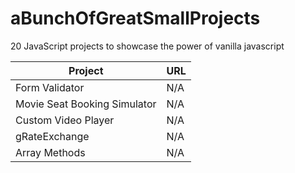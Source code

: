 # aBunchOfGreatSmallProjects

20 JavaScript projects to showcase the power of vanilla javascript

| Project       | URL      |
| ------------- |-------------| 
| Form Validator    | N/A | 
| Movie Seat Booking Simulator    | N/A    | 
| Custom Video Player | N/A      |
| gRateExchange | N/A      |
| Array Methods | N/A      |
